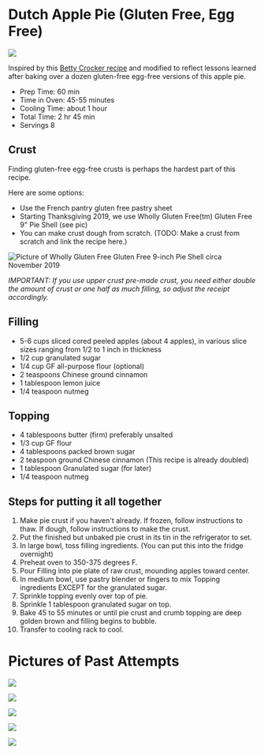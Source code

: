 # Dutch Apple Pie (Gluten Free, Egg Free)

![](../images/apple-pie/2019-11-28_17.11.33.jpg)


Inspired by this [Betty Crocker recipe](!https://www.bettycrocker.com/recipes/dutch-apple-pie/815d821f-058d-4177-93be-e157390e947b
) and modified to reflect lessons learned after baking over a dozen gluten-free egg-free versions of this apple pie.

* Prep Time: 60 min
* Time in Oven: 45-55 minutes
* Cooling Time: about 1 hour
* Total Time: 2 hr 45 min
* Servings 8

## Crust

Finding gluten-free egg-free crusts is perhaps the hardest part of this recipe.

Here are some options:

- Use the French pantry gluten free pastry sheet
- Starting Thanksgiving 2019, we use Wholly Gluten Free(tm) Gluten Free 9" Pie Shell (see pic)
- You can make crust dough from scratch. (TODO: Make a crust from scratch and link the recipe here.)

![Picture of Wholly Gluten Free Gluten Free 9-inch Pie Shell circa November 2019](../images/apple-pie/pic_of_wholly_gluten_free_shell_2019-11-28.jpg)

*IMPORTANT: If you use upper crust pre-made crust, you need either double the amount of crust or one half as much filling, so adjust the receipt accordingly.*


## Filling

- 5-6 cups sliced cored peeled apples (about 4 apples), in various slice sizes ranging from 1/2 to 1 inch in thickness
- 1/2 cup granulated sugar
- 1/4 cup GF all-purpose flour (optional)
- 2 teaspoons Chinese ground cinnamon
- 1 tablespoon lemon juice
- 1/4 teaspoon nutmeg


## Topping

- 4 tablespoons butter (firm) preferably unsalted
- 1/3 cup GF flour
- 4 tablespoons packed brown sugar
- 2 teaspoon ground Chinese cinnamon (This recipe is already doubled)
- 1 tablespoon Granulated sugar (for later)
- 1/4 teaspoon nutmeg

## Steps for putting it all together

1. Make pie crust if you haven't already. If frozen, follow instructions to thaw. If dough, follow instructions to make the crust.
1. Put the finished but unbaked pie crust in its tin in the refrigerator to set.
1. In large bowl, toss filling ingredients. (You can put this into the fridge overnight)
1. Preheat oven to 350-375 degrees F.
1. Pour Filling into pie plate of raw crust, mounding apples toward center.
1. In medium bowl, use pastry blender or fingers to mix Topping ingredients EXCEPT for the granulated sugar.
1. Sprinkle topping evenly over top of pie.
1. Sprinkle 1 tablespoon granulated sugar on top.
1. Bake 45 to 55 minutes or until pie crust and crumb topping are deep golden brown and filling begins to bubble.
1. Transfer to cooling rack to cool.


# Pictures of Past Attempts

![](../images/apple-pie/2019-11-28_14.02.40.jpg)

![](../images/apple-pie/2019-11-28_14.02.50.jpg)

![](../images/apple-pie/2019-11-28_14.07.51.jpg)

![](../images/apple-pie/2019-11-28_17.07.24.jpg)

![](../images/apple-pie/2019-11-28_17.11.31.jpg)
